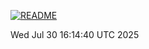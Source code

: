 [![README](https://github.com/fioravera/fioravera/actions/workflows/README.yml/badge.svg)](https://github.com/fioravera/fioravera/actions/workflows/README.yml)


Wed Jul 30 16:14:40 UTC 2025
